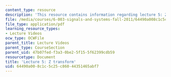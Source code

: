 ```yaml
---
content_type: resource
description: 'This resource contains information regarding lecture 5: Z transform.'
file: /media/courses/6-003-signals-and-systems-fall-2011/64490a008c1c5c25c86044351465abf7_MIT6_003F11_lec05.pdf
file_type: application/pdf
learning_resource_types:
- Lecture Videos
ocw_type: OCWFile
parent_title: Lecture Videos
parent_type: CourseSection
parent_uid: 47b07fed-f3a3-0be2-5f15-5f62399cdb59
resourcetype: Document
title: 'Lecture 5: Z transform'
uid: 64490a00-8c1c-5c25-c860-44351465abf7
---
```

